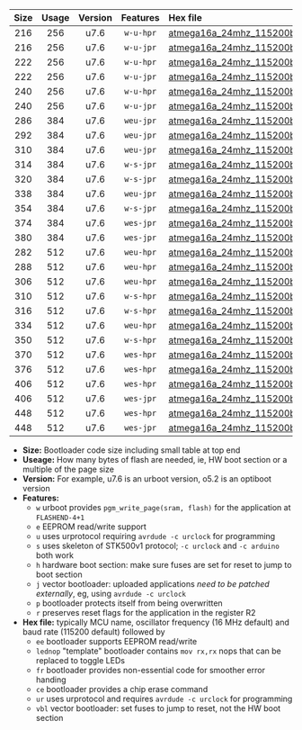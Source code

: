 |Size|Usage|Version|Features|Hex file|
|:-:|:-:|:-:|:-:|:--|
|216|256|u7.6|`w-u-hpr`|[atmega16a_24mhz_115200bps_ur.hex](https://raw.githubusercontent.com/stefanrueger/urboot/main//atmega16a_24mhz_115200bps_ur.hex)|
|216|256|u7.6|`w-u-jpr`|[atmega16a_24mhz_115200bps_ur_vbl.hex](https://raw.githubusercontent.com/stefanrueger/urboot/main//atmega16a_24mhz_115200bps_ur_vbl.hex)|
|222|256|u7.6|`w-u-hpr`|[atmega16a_24mhz_115200bps_lednop_ur.hex](https://raw.githubusercontent.com/stefanrueger/urboot/main//atmega16a_24mhz_115200bps_lednop_ur.hex)|
|222|256|u7.6|`w-u-jpr`|[atmega16a_24mhz_115200bps_lednop_ur_vbl.hex](https://raw.githubusercontent.com/stefanrueger/urboot/main//atmega16a_24mhz_115200bps_lednop_ur_vbl.hex)|
|240|256|u7.6|`w-u-hpr`|[atmega16a_24mhz_115200bps_lednop_fr_ur.hex](https://raw.githubusercontent.com/stefanrueger/urboot/main//atmega16a_24mhz_115200bps_lednop_fr_ur.hex)|
|240|256|u7.6|`w-u-jpr`|[atmega16a_24mhz_115200bps_lednop_fr_ur_vbl.hex](https://raw.githubusercontent.com/stefanrueger/urboot/main//atmega16a_24mhz_115200bps_lednop_fr_ur_vbl.hex)|
|286|384|u7.6|`weu-jpr`|[atmega16a_24mhz_115200bps_ee_ur_vbl.hex](https://raw.githubusercontent.com/stefanrueger/urboot/main//atmega16a_24mhz_115200bps_ee_ur_vbl.hex)|
|292|384|u7.6|`weu-jpr`|[atmega16a_24mhz_115200bps_ee_lednop_ur_vbl.hex](https://raw.githubusercontent.com/stefanrueger/urboot/main//atmega16a_24mhz_115200bps_ee_lednop_ur_vbl.hex)|
|310|384|u7.6|`weu-jpr`|[atmega16a_24mhz_115200bps_ee_lednop_fr_ur_vbl.hex](https://raw.githubusercontent.com/stefanrueger/urboot/main//atmega16a_24mhz_115200bps_ee_lednop_fr_ur_vbl.hex)|
|314|384|u7.6|`w-s-jpr`|[atmega16a_24mhz_115200bps_vbl.hex](https://raw.githubusercontent.com/stefanrueger/urboot/main//atmega16a_24mhz_115200bps_vbl.hex)|
|320|384|u7.6|`w-s-jpr`|[atmega16a_24mhz_115200bps_lednop_vbl.hex](https://raw.githubusercontent.com/stefanrueger/urboot/main//atmega16a_24mhz_115200bps_lednop_vbl.hex)|
|338|384|u7.6|`weu-jpr`|[atmega16a_24mhz_115200bps_ee_lednop_fr_ce_ur_vbl.hex](https://raw.githubusercontent.com/stefanrueger/urboot/main//atmega16a_24mhz_115200bps_ee_lednop_fr_ce_ur_vbl.hex)|
|354|384|u7.6|`w-s-jpr`|[atmega16a_24mhz_115200bps_lednop_fr_vbl.hex](https://raw.githubusercontent.com/stefanrueger/urboot/main//atmega16a_24mhz_115200bps_lednop_fr_vbl.hex)|
|374|384|u7.6|`wes-jpr`|[atmega16a_24mhz_115200bps_ee_vbl.hex](https://raw.githubusercontent.com/stefanrueger/urboot/main//atmega16a_24mhz_115200bps_ee_vbl.hex)|
|380|384|u7.6|`wes-jpr`|[atmega16a_24mhz_115200bps_ee_lednop_vbl.hex](https://raw.githubusercontent.com/stefanrueger/urboot/main//atmega16a_24mhz_115200bps_ee_lednop_vbl.hex)|
|282|512|u7.6|`weu-hpr`|[atmega16a_24mhz_115200bps_ee_ur.hex](https://raw.githubusercontent.com/stefanrueger/urboot/main//atmega16a_24mhz_115200bps_ee_ur.hex)|
|288|512|u7.6|`weu-hpr`|[atmega16a_24mhz_115200bps_ee_lednop_ur.hex](https://raw.githubusercontent.com/stefanrueger/urboot/main//atmega16a_24mhz_115200bps_ee_lednop_ur.hex)|
|306|512|u7.6|`weu-hpr`|[atmega16a_24mhz_115200bps_ee_lednop_fr_ur.hex](https://raw.githubusercontent.com/stefanrueger/urboot/main//atmega16a_24mhz_115200bps_ee_lednop_fr_ur.hex)|
|310|512|u7.6|`w-s-hpr`|[atmega16a_24mhz_115200bps.hex](https://raw.githubusercontent.com/stefanrueger/urboot/main//atmega16a_24mhz_115200bps.hex)|
|316|512|u7.6|`w-s-hpr`|[atmega16a_24mhz_115200bps_lednop.hex](https://raw.githubusercontent.com/stefanrueger/urboot/main//atmega16a_24mhz_115200bps_lednop.hex)|
|334|512|u7.6|`weu-hpr`|[atmega16a_24mhz_115200bps_ee_lednop_fr_ce_ur.hex](https://raw.githubusercontent.com/stefanrueger/urboot/main//atmega16a_24mhz_115200bps_ee_lednop_fr_ce_ur.hex)|
|350|512|u7.6|`w-s-hpr`|[atmega16a_24mhz_115200bps_lednop_fr.hex](https://raw.githubusercontent.com/stefanrueger/urboot/main//atmega16a_24mhz_115200bps_lednop_fr.hex)|
|370|512|u7.6|`wes-hpr`|[atmega16a_24mhz_115200bps_ee.hex](https://raw.githubusercontent.com/stefanrueger/urboot/main//atmega16a_24mhz_115200bps_ee.hex)|
|376|512|u7.6|`wes-hpr`|[atmega16a_24mhz_115200bps_ee_lednop.hex](https://raw.githubusercontent.com/stefanrueger/urboot/main//atmega16a_24mhz_115200bps_ee_lednop.hex)|
|406|512|u7.6|`wes-hpr`|[atmega16a_24mhz_115200bps_ee_lednop_fr.hex](https://raw.githubusercontent.com/stefanrueger/urboot/main//atmega16a_24mhz_115200bps_ee_lednop_fr.hex)|
|406|512|u7.6|`wes-jpr`|[atmega16a_24mhz_115200bps_ee_lednop_fr_vbl.hex](https://raw.githubusercontent.com/stefanrueger/urboot/main//atmega16a_24mhz_115200bps_ee_lednop_fr_vbl.hex)|
|448|512|u7.6|`wes-hpr`|[atmega16a_24mhz_115200bps_ee_lednop_fr_ce.hex](https://raw.githubusercontent.com/stefanrueger/urboot/main//atmega16a_24mhz_115200bps_ee_lednop_fr_ce.hex)|
|448|512|u7.6|`wes-jpr`|[atmega16a_24mhz_115200bps_ee_lednop_fr_ce_vbl.hex](https://raw.githubusercontent.com/stefanrueger/urboot/main//atmega16a_24mhz_115200bps_ee_lednop_fr_ce_vbl.hex)|

- **Size:** Bootloader code size including small table at top end
- **Useage:** How many bytes of flash are needed, ie, HW boot section or a multiple of the page size
- **Version:** For example, u7.6 is an urboot version, o5.2 is an optiboot version
- **Features:**
  + `w` urboot provides `pgm_write_page(sram, flash)` for the application at `FLASHEND-4+1`
  + `e` EEPROM read/write support
  + `u` uses urprotocol requiring `avrdude -c urclock` for programming
  + `s` uses skeleton of STK500v1 protocol; `-c urclock` and `-c arduino` both work
  + `h` hardware boot section: make sure fuses are set for reset to jump to boot section
  + `j` vector bootloader: uploaded applications *need to be patched externally*, eg, using `avrdude -c urclock`
  + `p` bootloader protects itself from being overwritten
  + `r` preserves reset flags for the application in the register R2
- **Hex file:** typically MCU name, oscillator frequency (16 MHz default) and baud rate (115200 default) followed by
  + `ee` bootloader supports EEPROM read/write
  + `lednop` "template" bootloader contains `mov rx,rx` nops that can be replaced to toggle LEDs
  + `fr` bootloader provides non-essential code for smoother error handing
  + `ce` bootloader provides a chip erase command
  + `ur` uses urprotocol and requires `avrdude -c urclock` for programming
  + `vbl` vector bootloader: set fuses to jump to reset, not the HW boot section
